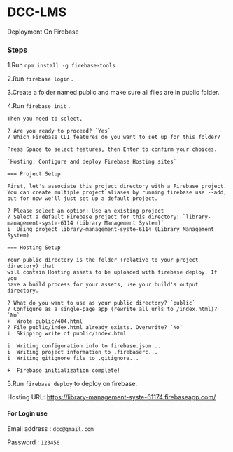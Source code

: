 # DCC-LMS
Deployment On Firebase 

### Steps

1.Run `npm install -g firebase-tools` .

2.Run `firebase login` .

3.Create a folder named public and make sure all files are in public folder.

4.Run `firebase init` .

    Then you need to select,

    ? Are you ready to proceed? `Yes`
    ? Which Firebase CLI features do you want to set up for this folder? 
    
    Press Space to select features, then Enter to confirm your choices. 
    
    `Hosting: Configure and deploy Firebase Hosting sites`

    === Project Setup

    First, let's associate this project directory with a Firebase project.
    You can create multiple project aliases by running firebase use --add,
    but for now we'll just set up a default project.

    ? Please select an option: Use an existing project
    ? Select a default Firebase project for this directory: `library-management-syste-6114 (Library Management System)`
    i  Using project library-management-syste-6114 (Library Management System)

    === Hosting Setup

    Your public directory is the folder (relative to your project directory) that
    will contain Hosting assets to be uploaded with firebase deploy. If you
    have a build process for your assets, use your build's output directory.

    ? What do you want to use as your public directory? `public`
    ? Configure as a single-page app (rewrite all urls to /index.html)? `No`
    +  Wrote public/404.html
    ? File public/index.html already exists. Overwrite? `No`
    i  Skipping write of public/index.html

    i  Writing configuration info to firebase.json...
    i  Writing project information to .firebaserc...
    i  Writing gitignore file to .gitignore...

    +  Firebase initialization complete!

5.Run `firebase deploy` to deploy on firebase.

Hosting URL: https://library-management-syste-61174.firebaseapp.com/

#### For Login use

Email address : `dcc@gmail.com`

Password : `123456 `
